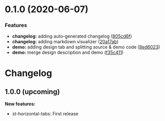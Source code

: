 # 0.1.0 (2020-06-07)


### Features

* **changelog:** adding auto-generated changelog ([805cd6f](https://github.com/fjsc/st-element/commit/805cd6f016edf03da7d9faffe1d82f98b23dd4ba))
* **changelog:** adding markdown visualizer ([20a17ab](https://github.com/fjsc/st-element/commit/20a17ab5f002317dec96dc1264b8ebfbaacc7840))
* **demo:** adding design tab and splitting source & demo code ([8ed6023](https://github.com/fjsc/st-element/commit/8ed6023b5c1e023d058810037dbb766292531058))
* **demo:** merge design description and demo ([f35c411](https://github.com/fjsc/st-element/commit/f35c4118695826f364de813a93448436237a2e1a))



# Changelog

## 1.0.0 (upcoming)

**New features:**

* st-horizontal-tabs: First release
